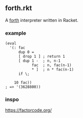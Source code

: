 ## forth.rkt

A [forth](https://en.wikipedia.org/wiki/Forth_(programming_language)) interpreter written in Racket.

### example

```rkt
(eval
  '(: fac
      dup 0 =
      [ drop 1 ] ; return 1
      [ dup 1 -  ; n, n-1
            fac  ; n, fac(n-1)
            * ]  ; n * fac(n-1)
      if \;

    10 fac))
; => '(3628800))
```

### inspo

https://factorcode.org/
